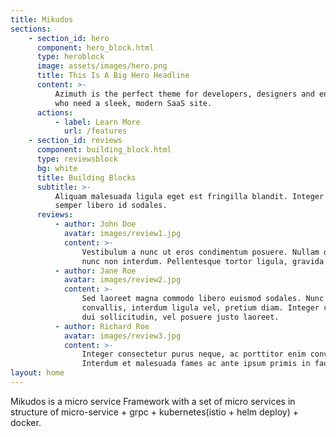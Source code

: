 ```yaml
---
title: Mikudos
sections:
    - section_id: hero
      component: hero_block.html
      type: heroblock
      image: assets/images/hero.png
      title: This Is A Big Hero Headline
      content: >-
          Azimuth is the perfect theme for developers, designers and entrepreneurs
          who need a sleek, modern SaaS site.
      actions:
          - label: Learn More
            url: /features
    - section_id: reviews
      component: building_block.html
      type: reviewsblock
      bg: white
      title: Building Blocks
      subtitle: >-
          Aliquam malesuada ligula eget est fringilla blandit. Integer finibus
          semper libero id sodales.
      reviews:
          - author: John Doe
            avatar: images/review1.jpg
            content: >-
                Vestibulum a nunc ut eros condimentum posuere. Nullam dapibus quis
                nunc non interdum. Pellentesque tortor ligula, gravida ac commodo eu.
          - author: Jane Roe
            avatar: images/review2.jpg
            content: >-
                Sed laoreet magna commodo libero euismod sodales. Nunc ac libero
                convallis, interdum ligula vel, pretium diam. Integer commodo sem at
                dui sollicitudin, vel posuere justo laoreet.
          - author: Richard Roe
            avatar: images/review3.jpg
            content: >-
                Integer consectetur purus neque, ac porttitor enim convallis vitae.
                Interdum et malesuada fames ac ante ipsum primis in faucibus.
layout: home
---
```


Mikudos is a micro service Framework with a set of micro services in structure of micro-service + grpc + kubernetes(istio + helm deploy) + docker.
